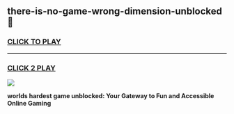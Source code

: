 
## there-is-no-game-wrong-dimension-unblocked 👋
<h3>
<a href="https://premium.freeplayer.one?title=there-is-no-game-wrong-dimension-unblocked&ref=14F">CLICK TO PLAY</a></h3>
<hr>

<h3>
<a href="https://premium.freeplayer.one?title=there-is-no-game-wrong-dimension-unblocked&ref=14F">CLICK 2 PLAY</a>
  
</h3>

<a href="https://premium.freeplayer.one?title=there-is-no-game-wrong-dimension-unblocked&ref=12F/"><img src="https://clearcache.store/games.png"></a>


**worlds hardest game unblocked: Your Gateway to Fun and Accessible Online Gaming**
